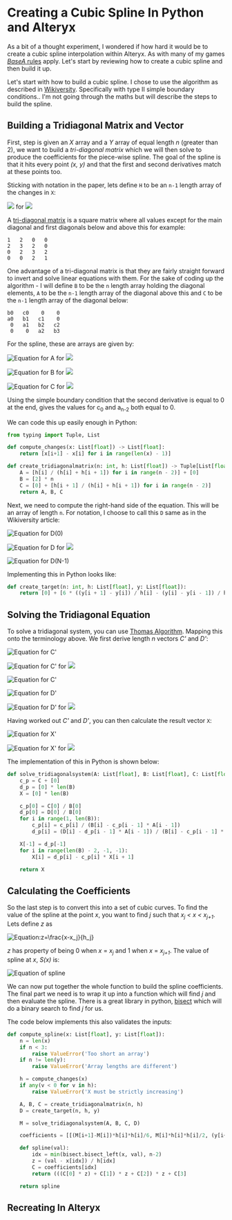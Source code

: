 # Creating a Cubic Spline In Python and Alteryx

As a bit of a thought experiment, I wondered if how hard it would be to create a cubic spline interpolation within Alteryx. As with many of my games [*BaseA* rules](https://jdunkerley.co.uk/2019/11/29/lets-alteryx-the-advent-of-code-2019/) apply. Let's start by reviewing how to create a cubic spline and then build it up.

Let's start with how to build a cubic spline. I chose to use the algorithm as described in [Wikiversity](https://en.wikiversity.org/wiki/Cubic_Spline_Interpolation). Specifically with type II simple boundary conditions.. I'm not going through the maths but will describe the steps to build the spline.

## Building a Tridiagonal Matrix and Vector

First, step is given an *X* array and a *Y* array of equal length *n* (greater than 2), we want to build a *tri-diagonal matrix* which we will then solve to produce the coefficients for the piece-wise spline. The goal of the spline is that it hits every point *(x, y)* and that the first and second derivatives match at these points too.

Sticking with notation in the paper, lets define `H` to be an `n-1` length array of the changes in `X`:

![](https://math.now.sh?from=h_i=x_i-x_%7Bi%2B1%7D) for ![](https://math.now.sh?from=i=0..n-2)

A [tri-diagonal matrix](https://en.wikipedia.org/wiki/Tridiagonal_matrix) is a square matrix where all values except for the main diagonal and first diagonals below and above this for example:

```
1   2   0   0
2   3   2   0
0   2   3   2
0   0   2   1
```

One advantage of a tri-diagonal matrix is that they are fairly straight forward to invert and solve linear equations with them. For the sake of coding up the algorithm - I will define `B` to be the `n` length array holding the diagonal elements, `A` to be the `n-1` length array of the diagonal above this and `C` to be the `n-1` length array of the diagonal below:

```
b0   c0    0    0
a0   b1   c1    0
 0   a1   b2   c2
 0    0   a2   b3
```

For the spline, these are arrays are given by:

![Equation for A](https://math.now.sh?from=a_i%3D%5Cfrac%7Bh_i%7D%7Bh_i%2Bh_%7Bi%2B1%7D%7D) for ![](https://math.now.sh?from=i=0..n-3)

![Equation for B](https://math.now.sh?from=b_i=2) for ![](https://math.now.sh?from=i=0..n-1)

![Equation for C](https://math.now.sh?from=c_i%3D%5Cfrac%7Bh_i%7D%7Bh_%7Bi-1%7D%2Bh_i%7D) for ![](https://math.now.sh?from=i=1..n-2)

Using the simple boundary condition that the second derivative is equal to 0 at the end, gives the values for c<sub>0</sub> and a<sub>n-2</sub> both equal to 0.

We can code this up easily enough in Python:

```python
from typing import Tuple, List

def compute_changes(x: List[float]) -> List[float]:
    return [x[i+1] - x[i] for i in range(len(x) - 1)]

def create_tridiagonalmatrix(n: int, h: List[float]) -> Tuple[List[float], List[float], List[float]]:
    A = [h[i] / (h[i] + h[i + 1]) for i in range(n - 2)] + [0]
    B = [2] * n
    C = [0] + [h[i + 1] / (h[i] + h[i + 1]) for i in range(n - 2)]
    return A, B, C
```

Next, we need to compute the right-hand side of the equation. This will be an array of length `n`. For notation, I choose to call this `D` same as in the Wikiversity article:

![Equation for D(0)](https://math.now.sh?from=d_0%3D0)

![Equation for D](https://math.now.sh?from=d_%7Bi%7D%3D6%5Cfrac%7B%5Cfrac%7By_%7Bi%2B1%7D-y_i%7D%7Bh_%7Bi%2B1%7D%7D-%5Cfrac%7By_i-y_%7Bi-1%7D%7D%7Bh_i%7D%7D%7Bh_i%2Bh_%7Bi%2B1%7D%7D) for ![](https://math.now.sh?from=i=1..n-2)

![Equation for D(N-1)](https://math.now.sh?from=d_%7Bn-1%7D%3D0)

Implementing this in Python looks like:

```python
def create_target(n: int, h: List[float], y: List[float]):
    return [0] + [6 * ((y[i + 1] - y[i]) / h[i] - (y[i] - y[i - 1]) / h[i - 1]) / (h[i] + h[i-1]) for i in range(1, n - 1)] + [0]
```

## Solving the Tridiagonal Equation

To solve a tridiagonal system, you can use [Thomas Algorithm](https://en.wikipedia.org/wiki/Tridiagonal_matrix_algorithm). Mapping this onto the terminology above. We first derive length *n* vectors *C'* and *D'*:

![Equation for C'](https://math.now.sh?from=c'_0%3D%5Cfrac%7Bc_0%7D%7Bb_0%7D)

![Equation for C'](https://math.now.sh?from=c'_i%3D%5Cfrac%7Bc_i%7D%7Bb_i-c'_%7Bi-1%7Da_%7Bi-1%7D%7D) for ![](https://math.now.sh?from=i=1..n-2)

![Equation for C'](https://math.now.sh?from=c'_%7Bn-1%7D=0)

![Equation for D'](https://math.now.sh?from=d'_0%3D%5Cfrac%7Bd_0%7D%7Bb_0%7D)

![Equation for D'](https://math.now.sh?from=d'_i%3D%5Cfrac%7Bd_i-d'_%7Bi-1%7Da_%7Bi-1%7D%7D%7Bb_i-c'_%7Bi-1%7Da_%7Bi-1%7D%7D) for ![](https://math.now.sh?from=i=1..n-1)

Having worked out *C'* and *D'*, you can then calculate the result vector `X`:

![Equation for X'](https://math.now.sh?from=x_%7Bn-1%7D%3Dd'_%7Bn-1%7D)

![Equation for X'](https://math.now.sh?from=x_%7Bi%7D%3Dd'_i-c'_ix_%7Bi%2B1%7D) for ![](https://math.now.sh?from=i=n-2..0)

The implementation of this in Python is shown below:

```python
def solve_tridiagonalsystem(A: List[float], B: List[float], C: List[float], D: List[float]):
    c_p = C + [0]
    d_p = [0] * len(B)
    X = [0] * len(B)

    c_p[0] = C[0] / B[0]
    d_p[0] = D[0] / B[0]
    for i in range(1, len(B)):
        c_p[i] = c_p[i] / (B[i] - c_p[i - 1] * A[i - 1])
        d_p[i] = (D[i] - d_p[i - 1] * A[i - 1]) / (B[i] - c_p[i - 1] * A[i - 1])

    X[-1] = d_p[-1]
    for i in range(len(B) - 2, -1, -1):
        X[i] = d_p[i] - c_p[i] * X[i + 1]

    return X
```

## Calculating the Coefficients

So the last step is to convert this into a set of cubic curves. To find the value of the spline at the point *x*, you want to find *j* such that *x<sub>j</sub> &lt; x &lt; x<sub>j+1</sub>*. Lets define *z* as

![Equation:z=\frac{x-x_j}{h_j}](https://math.now.sh?from=z%3D%5Cfrac%7Bx-x_j%7D%7Bh_j%7D)

*z* has property of being 0 when *x* = *x<sub>j</sub>* and 1 when *x* = *x<sub>j+1</sub>*. The value of spline at *x*, *S(x)* is:

![Equation of spline](https://math.now.sh?from=S%28x%29%0A%3D%5Cfrac%7B(M_%7Bj%2B1%7D-M_j)h_j%5E2%7D%7B6%7Dz%5E3%0A%2B%5Cfrac%7BM_jh_j%5E2%7D%7B2%7Dz%5E2%0A%2B(y_%7Bj%2B1%7D-y_j-%5Cfrac%7B(M_%7Bj%2B1%7D%2B2M_j)h_j%5E2%7D%7B6%7D)z%0A%2By_j)

We can now put together the whole function to build the spline coefficients. The final part we need is to wrap it up into a function which will find *j* and then evaluate the spline. There is a great library in python, [bisect](https://docs.python.org/3/library/bisect.html) which will do a binary search to find *j* for us. 

The code below implements this also validates the inputs:

```python
def compute_spline(x: List[float], y: List[float]):
    n = len(x)
    if n < 3:
        raise ValueError('Too short an array')
    if n != len(y):
        raise ValueError('Array lengths are different')

    h = compute_changes(x)
    if any(v < 0 for v in h):
        raise ValueError('X must be strictly increasing')

    A, B, C = create_tridiagonalmatrix(n, h)
    D = create_target(n, h, y)

    M = solve_tridiagonalsystem(A, B, C, D)

    coefficients = [[(M[i+1]-M[i])*h[i]*h[i]/6, M[i]*h[i]*h[i]/2, (y[i+1] - y[i]-(M[i+1]+2*M[i])*h[i]*h[i]/6), y[i]] for i in range(n-1)]

    def spline(val):
        idx = min(bisect.bisect_left(x, val), n-2)
        z = (val - x[idx]) / h[idx]
        C = coefficients[idx]
        return (((C[0] * z) + C[1]) * z + C[2]) * z + C[3]

    return spline
```

## Recreating In Alteryx